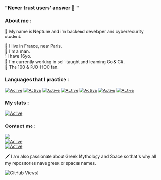 ### "Never trust users' answer 💫 "

### About me :
💨 My name is Neptune and i'm backend developer and cybersecurity student.

📌 I live in France, near Paris.  
💪 I'm a man.  
🕯 I have 16yo.  
🎇 I'm currently working in self-taught and learning Go & C#.  
🌌 The 100 & PJO-HOO fan.  
  
### Languages that I practice : 
[![Active](https://img.shields.io/badge/PHP-777BB4?style=for-the-badge&logo=php&logoColor=white)](https://www.github.com/Neptune-Dev)
[![Active](https://img.shields.io/badge/Python-3776AB?style=for-the-badge&logo=python&logoColor=white)](https://www.github.com/Neptune-Dev)
[![Active](https://img.shields.io/badge/C-00599C?style=for-the-badge&logo=c&logoColor=white)](https://www.github.com/Neptune-Dev)
[![Active](https://img.shields.io/badge/C%2B%2B-00599C?style=for-the-badge&logo=c%2B%2B&logoColor=white)](https://www.github.com/Neptune-Dev)
[![Active](https://img.shields.io/badge/C%23-239120?style=for-the-badge&logo=c-sharp&logoColor=white)](https://www.github.com/Neptune-Dev)
[![Active](https://img.shields.io/badge/Go-00ADD8?style=for-the-badge&logo=go&logoColor=white)](https://www.github.com/Neptune-Dev)
[![Active](https://img.shields.io/badge/MySQL-F29111?style=for-the-badge&logo=mysql&logoColor=white)](https://www.github.com/Neptune-Dev)


### My stats :
[![Active](https://github-readme-stats.vercel.app/api?username=neptune-dev&show_icons=true&theme=dark&count_private=true&hide=prs,issues)](https://www.github.com/Neptune-Dev)
  
  
### Contact me :
![](https://img.shields.io/badge/Discord-Neptune%231000-blue?style=flat-square&logo=discord)  
[![Active](https://img.shields.io/badge/Instagram-Click-pink?style=flat-square&logo=instagram)](https://www.instagram.com/_neptune_dev_)  
[![Active](https://img.shields.io/badge/Twitter-Click-cyan?style=flat-square&logo=twitter)](https://twitter.com/neptune_dev)  
  
  
  
🗡 I am also passionate about Greek Mythology and Space so that's why all my repositories have greek or spacial names.

![GitHub Views](https://komarev.com/ghpvc/?username=neptune-dev&color=FAC151)]
